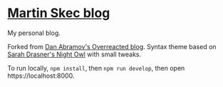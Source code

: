 # [Martin Skec blog](https://blog.mskec.com)

My personal blog.

Forked from [Dan Abramov's Overreacted blog](https://github.com/gaearon/overreacted.io). Syntax theme based on [Sarah Drasner's Night Owl](https://github.com/sdras/night-owl-vscode-theme/) with small tweaks.

To run locally, `npm install`, then `npm run develop`, then open https://localhost:8000.
